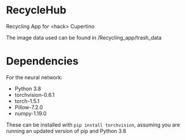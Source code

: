# RecycleHub
Recycling App for &lt;hack> Cupertino 

The image data used can be found in /Recycling_app/trash_data

# Dependencies

For the neural network:
- Python 3.8
- torchvision-0.6.1
- torch-1.5.1
- Pillow-7.2.0
- numpy-1.19.0

These can be installed with `pip install torchvision`, assuming you are running an updated version of pip and Python 3.8
